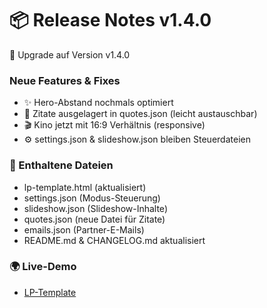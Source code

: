 # 📦 Release Notes v1.4.0

🚀 Upgrade auf Version v1.4.0

### Neue Features & Fixes
- ✨ Hero-Abstand nochmals optimiert
- 📜 Zitate ausgelagert in quotes.json (leicht austauschbar)
- 🎬 Kino jetzt mit 16:9 Verhältnis (responsive)
- ⚙️ settings.json & slideshow.json bleiben Steuerdateien

### 📂 Enthaltene Dateien
- lp-template.html (aktualisiert)
- settings.json (Modus-Steuerung)
- slideshow.json (Slideshow-Inhalte)
- quotes.json (neue Datei für Zitate)
- emails.json (Partner-E-Mails)
- README.md & CHANGELOG.md aktualisiert

### 🌍 Live-Demo
- [LP-Template](https://adler-fsa.github.io/LP-Generator/lp-template.html)
